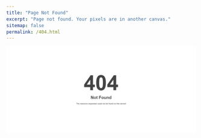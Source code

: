```yaml
---
title: "Page Not Found"
excerpt: "Page not found. Your pixels are in another canvas."
sitemap: false
permalink: /404.html
---
```


![6M513](/images/404/6M513.png)
